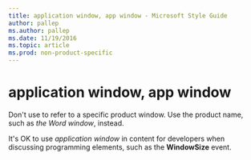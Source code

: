 ```yaml
---
title: application window, app window - Microsoft Style Guide
author: pallep
ms.author: pallep
ms.date: 11/19/2016
ms.topic: article
ms.prod: non-product-specific
---
```


# application window, app window

Don't use to refer to a specific product window. Use the product name, such as *the Word window*, instead.

It's OK to use *application window* in content for developers when discussing programming elements, such as the **WindowSize** event.
